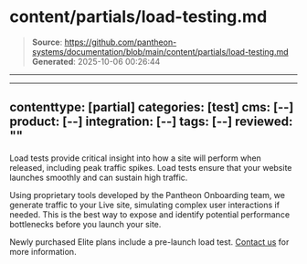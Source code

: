 # content/partials/load-testing.md

> **Source**: https://github.com/pantheon-systems/documentation/blob/main/content/partials/load-testing.md
> **Generated**: 2025-10-06 00:26:44

---

---
contenttype: [partial]
categories: [test]
cms: [--]
product: [--]
integration: [--]
tags: [--]
reviewed: ""
---

Load tests provide critical insight into how a site will perform when released, including peak traffic spikes. Load tests ensure that your website launches smoothly and can sustain high traffic.

Using proprietary tools developed by the Pantheon Onboarding team, we generate traffic to your Live site, simulating complex user interactions if needed. This is the best way to expose and identify potential performance bottlenecks before you launch your site.

Newly purchased Elite plans include a pre-launch load test. [Contact us](https://pantheon.io/professional-services?docs) for more information.


